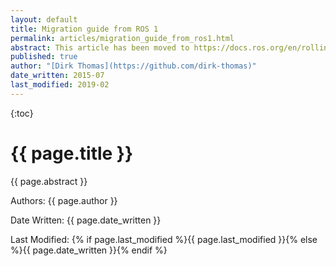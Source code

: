 ```yaml
---
layout: default
title: Migration guide from ROS 1
permalink: articles/migration_guide_from_ros1.html
abstract: This article has been moved to https://docs.ros.org/en/rolling/Contributing/Migration-Guide.html
published: true
author: "[Dirk Thomas](https://github.com/dirk-thomas)"
date_written: 2015-07
last_modified: 2019-02
---
```

{:toc}

#  {{ page.title }}

<div class="abstract" markdown="1">
{{ page.abstract }}
</div>

Authors: {{ page.author }}

Date Written: {{ page.date_written }}

Last Modified: {% if page.last_modified %}{{ page.last_modified }}{% else %}{{ page.date_written }}{% endif %}
